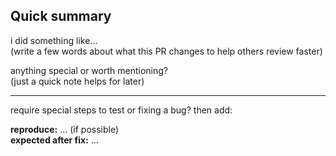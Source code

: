 ## Quick summary

i did something like...  
(write a few words about what this PR changes to help others review faster)

anything special or worth mentioning?  
(just a quick note helps for later)

---

require special steps to test or fixing a bug? then add:

**reproduce:** ... (if possible)  
**expected after fix:** ...
